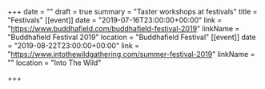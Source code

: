 +++
date = ""
draft = true
summary = "Taster workshops at festivals"
title = "Festivals"
[[event]]
date = "2019-07-16T23:00:00+00:00"
link = "https://www.buddhafield.com/buddhafield-festival-2019"
linkName = "Buddhafield Festival 2019"
location = "Buddhafield Festival"
[[event]]
date = "2019-08-22T23:00:00+00:00"
link = "https://www.intothewildgathering.com/summer-festival-2019"
linkName = ""
location = "Into The Wild"

+++
